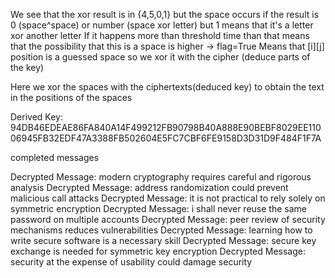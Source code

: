 We see that the xor result is in {4,5,0,1} but the space occurs if the result is 0 (space^space) or number (space xor letter) but 1 means that it's a letter xor another letter
If it happens more than threshold time than that means that the possibility that this is a space is higher -> flag=True
Means that [i][j] position is a guessed space so we xor it with the cipher (deduce parts of the key)

Here we xor the spaces with the ciphertexts(deduced key) to obtain the text in the positions of the spaces


Derived Key: 94DB46EDEAE86FA840A14F499212FB90798B40A888E90BEBF8029EE11006945FB32EDF47A3388FB502604E5FC7CBF6FE9158D3D31D9F484F1F7A       

completed messages 

Decrypted Message: modern cryptography requires careful and rigorous analysis
Decrypted Message: address randomization could prevent malicious call attacks
Decrypted Message: it is not practical to rely solely on symmetric encryption
Decrypted Message: i shall never reuse the same password on multiple accounts
Decrypted Message: peer review of security mechanisms reduces vulnerabilities
Decrypted Message: learning how to write secure software is a necessary skill
Decrypted Message: secure key exchange is needed for symmetric key encryption
Decrypted Message: security at the expense of usability could damage security
                 
